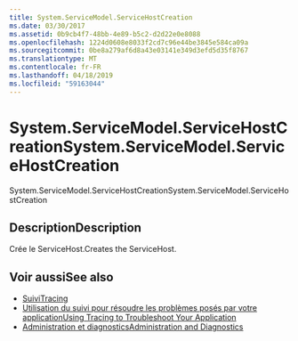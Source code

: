 ```yaml
---
title: System.ServiceModel.ServiceHostCreation
ms.date: 03/30/2017
ms.assetid: 0b9cb4f7-48bb-4e89-b5c2-d2d22e0e8088
ms.openlocfilehash: 1224d0608e8033f2cd7c96e44be3845e584ca09a
ms.sourcegitcommit: 0be8a279af6d8a43e03141e349d3efd5d35f8767
ms.translationtype: MT
ms.contentlocale: fr-FR
ms.lasthandoff: 04/18/2019
ms.locfileid: "59163044"
---
```

# <a name="systemservicemodelservicehostcreation"></a><span data-ttu-id="351cb-102">System.ServiceModel.ServiceHostCreation</span><span class="sxs-lookup"><span data-stu-id="351cb-102">System.ServiceModel.ServiceHostCreation</span></span>
<span data-ttu-id="351cb-103">System.ServiceModel.ServiceHostCreation</span><span class="sxs-lookup"><span data-stu-id="351cb-103">System.ServiceModel.ServiceHostCreation</span></span>  
  
## <a name="description"></a><span data-ttu-id="351cb-104">Description</span><span class="sxs-lookup"><span data-stu-id="351cb-104">Description</span></span>  
 <span data-ttu-id="351cb-105">Crée le ServiceHost.</span><span class="sxs-lookup"><span data-stu-id="351cb-105">Creates the ServiceHost.</span></span>  
  
## <a name="see-also"></a><span data-ttu-id="351cb-106">Voir aussi</span><span class="sxs-lookup"><span data-stu-id="351cb-106">See also</span></span>

- [<span data-ttu-id="351cb-107">Suivi</span><span class="sxs-lookup"><span data-stu-id="351cb-107">Tracing</span></span>](../../../../../docs/framework/wcf/diagnostics/tracing/index.md)
- [<span data-ttu-id="351cb-108">Utilisation du suivi pour résoudre les problèmes posés par votre application</span><span class="sxs-lookup"><span data-stu-id="351cb-108">Using Tracing to Troubleshoot Your Application</span></span>](../../../../../docs/framework/wcf/diagnostics/tracing/using-tracing-to-troubleshoot-your-application.md)
- [<span data-ttu-id="351cb-109">Administration et diagnostics</span><span class="sxs-lookup"><span data-stu-id="351cb-109">Administration and Diagnostics</span></span>](../../../../../docs/framework/wcf/diagnostics/index.md)
